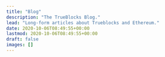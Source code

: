 ```yaml
---
title: "Blog"
description: "The TrueBlocks Blog."
lead: "Long-form articles about Trueblocks and Ethereum."
date: 2020-10-06T08:49:55+00:00
lastmod: 2020-10-06T08:49:55+00:00
draft: false
images: []
---
```

